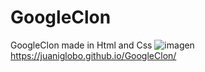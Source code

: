 # GoogleClon
GoogleClon made in Html and Css
![imagen](https://user-images.githubusercontent.com/105248330/174481173-02c4f928-4314-4f84-a2ed-1233ed3dbd6e.png)
https://juaniglobo.github.io/GoogleClon/
